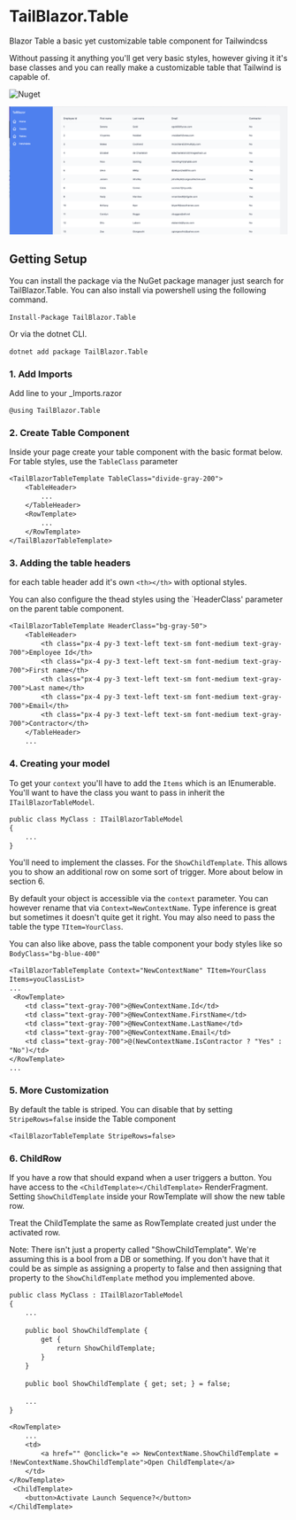 # TailBlazor.Table

Blazor Table a basic yet customizable table component for Tailwindcss

Without passing it anything you'll get very basic styles, however giving it it's base classes and you can really make a customizable table that Tailwind is capable of.

![Nuget](https://img.shields.io/nuget/v/TailBlazor.Table.svg)

![Demo](screenshot.png)

## Getting Setup

You can install the package via the NuGet package manager just search for TailBlazor.Table. You can also install via powershell using the following command.

`Install-Package TailBlazor.Table`

Or via the dotnet CLI.

`dotnet add package TailBlazor.Table`

### 1. Add Imports

Add line to your \_Imports.razor

```
@using TailBlazor.Table
```

### 2. Create Table Component

Inside your page create your table component with the basic format below. For table styles, use the `TableClass` parameter

```
<TailBlazorTableTemplate TableClass="divide-gray-200">
    <TableHeader>
        ...
    </TableHeader>
    <RowTemplate>
        ...
    </RowTemplate>
</TailBlazorTableTemplate>
```

### 3. Adding the table headers

for each table header add it's own `<th></th>` with optional styles.

You can also configure the thead styles using the `HeaderClass' parameter on the parent table component.

```
<TailBlazorTableTemplate HeaderClass="bg-gray-50">
    <TableHeader>
        <th class="px-4 py-3 text-left text-sm font-medium text-gray-700">Employee Id</th>
        <th class="px-4 py-3 text-left text-sm font-medium text-gray-700">First name</th>
        <th class="px-4 py-3 text-left text-sm font-medium text-gray-700">Last name</th>
        <th class="px-4 py-3 text-left text-sm font-medium text-gray-700">Email</th>
        <th class="px-4 py-3 text-left text-sm font-medium text-gray-700">Contractor</th>
    </TableHeader>
    ...
```

### 4. Creating your model

To get your `context` you'll have to add the `Items` which is an IEnumerable<TItem>. You'll want to have the class you want to pass in inherit the `ITailBlazorTableModel`.

```
public class MyClass : ITailBlazorTableModel
{
    ...
}
```

You'll need to implement the classes. For the `ShowChildTemplate`. This allows you to show an additional row on some sort of trigger. More about below in section 6.

By default your object is accessible via the `context` parameter. You can however rename that via `Context=NewContextName`. Type inference is great but sometimes it doesn't quite get it right. You may also need to pass the table the type `TItem=YourClass`.

You can also like above, pass the table component your body styles like so `BodyClass="bg-blue-400"`

```
<TailBlazorTableTemplate Context="NewContextName" TItem=YourClass Items=youClassList>
...
 <RowTemplate>
    <td class="text-gray-700">@NewContextName.Id</td>
    <td class="text-gray-700">@NewContextName.FirstName</td>
    <td class="text-gray-700">@NewContextName.LastName</td>
    <td class="text-gray-700">@NewContextName.Email</td>
    <td class="text-gray-700">@(NewContextName.IsContractor ? "Yes" : "No")</td>
</RowTemplate>
...
```

### 5. More Customization

By default the table is striped. You can disable that by setting `StripeRows=false` inside the Table component

```
<TailBlazorTableTemplate StripeRows=false>
```

### 6. ChildRow

If you have a row that should expand when a user triggers a button. You have access to the `<ChildTemplate></ChildTemplate>` RenderFragment. Setting `ShowChildTemplate` inside your RowTemplate will show the new table row.

Treat the ChildTemplate the same as RowTemplate created just under the activated row.

Note: There isn't just a property called "ShowChildTemplate". We're assuming this is a bool from a DB or something. If you don't have that it could be as simple as assigning a property to false and then assigning that property to the `ShowChildTemplate` method you implemented above.

```
public class MyClass : ITailBlazorTableModel
{
    ...

    public bool ShowChildTemplate {
        get {
            return ShowChildTemplate;
        }
    }

    public bool ShowChildTemplate { get; set; } = false;

    ...
}

```


```
<RowTemplate>
    ...
    <td>
        <a href="" @onclick="e => NewContextName.ShowChildTemplate = !NewContextName.ShowChildTemplate">Open ChildTemplate</a>
    </td>
</RowTemplate>
 <ChildTemplate>
    <button>Activate Launch Sequence?</button>
</ChildTemplate>
```